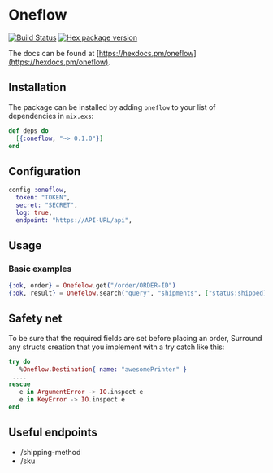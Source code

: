 # Oneflow

[![Build Status](https://travis-ci.org/gilacost/oneflow.svg?branch=master)](https://travis-ci.org/gilacost/oneflow)
[![Hex package version](https://img.shields.io/hexpm/v/oneflow.svg)](https://hexdocs.pm/oneflow/api-reference.html)
<!-- [![Coverage Status](https://coveralls.io/repos/github/gilacost/oneflow/badge.svg?branch=master)](https://coveralls.io/github/gilacost/oneflow?branch=master) -->

The docs can be found at [https://hexdocs.pm/oneflow](https://hexdocs.pm/oneflow).

## Installation

The package can be installed
by adding `oneflow` to your list of dependencies in `mix.exs`:

```elixir
def deps do
  [{:oneflow, "~> 0.1.0"}]
end
```


## Configuration

```elixir
config :oneflow,
  token: "TOKEN",
  secret: "SECRET",
  log: true,
  endpoint: "https://API-URL/api",
```


## Usage


### Basic examples

```elixir
{:ok, order} = Onefelow.get("/order/ORDER-ID")
{:ok, result} = Onefelow.search("query", "shipments", ["status:shipped])
```

## Safety net

To be sure that the required fields are set before placing an order,
Surround any structs creation that you implement with a try catch like this:


```elixir
try do
   %Oneflow.Destination{ name: "awesomePrinter" }
 ....
rescue
   e in ArgumentError -> IO.inspect e
   e in KeyError -> IO.inspect e
end
```

## Useful endpoints

- /shipping-method
- /sku
